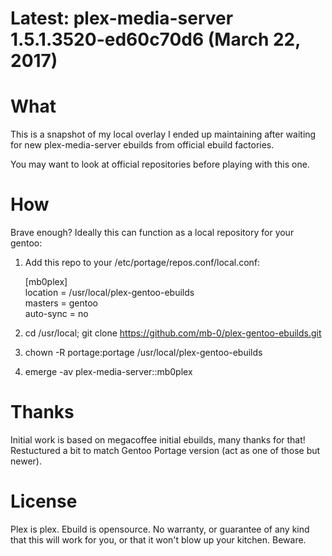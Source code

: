 # Latest: plex-media-server 1.5.1.3520-ed60c70d6 (March 22, 2017)

# What
This is a snapshot of my local overlay I ended up maintaining after waiting for new plex-media-server ebuilds from official ebuild factories.

You may want to look at official repositories before playing with this one. 

# How
Brave enough? Ideally this can function as a local repository for your gentoo:

1. Add this repo to your /etc/portage/repos.conf/local.conf:

   [mb0plex]  
   location = /usr/local/plex-gentoo-ebuilds  
   masters = gentoo  
   auto-sync = no  

2. cd /usr/local; git clone https://github.com/mb-0/plex-gentoo-ebuilds.git
3. chown -R portage:portage /usr/local/plex-gentoo-ebuilds
4. emerge -av plex-media-server::mb0plex

# Thanks
Initial work is based on megacoffee initial ebuilds, many thanks for that!
Restuctured a bit to match Gentoo Portage version (act as one of those but newer).

# License
Plex is plex.
Ebuild is opensource.
No warranty, or guarantee of any kind that this will work for you, or that it won't blow up your kitchen. Beware.
